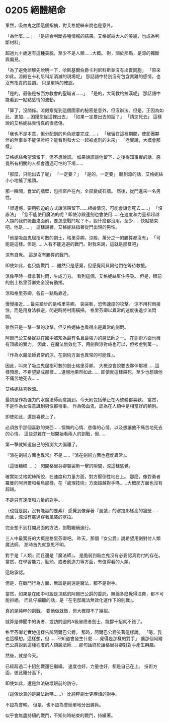 # 0205 絕體絕命

果然，吸血鬼之國這個指摘，對艾格妮絲來說也是意外。

「為什麼……」
「是綜合判斷各種情報的結果。艾格妮絲大人的美貌，也成為判斷材料」

超過九十歲還有這種美貌，至少不是人類……大概。
對，關於那點，是涼的獨斷與偏見。

「為了避免誤解先說明一下，哈斯基爾伯爵卡利尼科斯並沒有出賣同胞」
「原來如此。涼殿在卡利尼科斯消滅的現場呢」
那話語中特別沒有包含責難的感情，也沒有指責的語調。
只是單純的確認。

「是的。最後是被西方教會的聖職者……」
「是的，大司教格拉漢呢」
那話語中能看到一點點感情的波動。

「算了，沒關係。涼殿察覺到這個國家的秘密是意外，但沒辦法。但是，正因為如此，更加……困擾您從這裡出去」
「如果一定要出去的話？」
「請您死去」
這樣說的艾格妮絲表情真的很悲傷。

「我也不是本意，但分配到的角色總要完成……」
「我留在這裡期間，使節團夥伴的無事並不能保證吧？能看到和大公一起被處刑的未來」
「老實說，大概會那樣」

艾格妮絲希望涼留下，但不想說謊。
如果說謊讓他留下，之後得知事實的話，感覺所有相關的人都會遭遇可怕的下場……

「那麼，只能出去了呢」
「一定要？」
「是的，一定要」
聽到涼的話，艾格妮絲小小地搖了搖頭。

那一瞬間，食堂的牆壁，包括窗戶在內，全部變成石牆。
然後，從門進來一名男性。

「很遺憾，要用強迫的方式讓涼殿留下……根據情況，可能會讓您死去……」
「沒辦法」
「您不能使用魔法的呢？即使涼殿連劍也會使用……在速度和力量都超越人類的我們吸血鬼面前，要怎麼戰鬥呢？不，說什麼都沒用。至少……快點結束吧。他是……」
這樣說著，艾格妮絲指著從門出現的男性。

「他是吸血鬼屈指可數的劍士，格里芬卿。涼殿，萬分之一的勝算都沒有」
「可能是這樣。但是……人有不能逃避的戰鬥。對我來說，這就是那樣吧」

涼有自覺。
這是沒有勝算的戰鬥。

即使如此，也只能戰鬥……雖然只是感覺，但感覺阿貝爾他們在等待救援。

涼像平時一樣拿著村雨，生成刀刃。
看到這個，艾格妮絲屏住呼吸。
但是，眼前的劍士格里芬卿完全沒有動搖。

涼和格里芬卿，各自一點點靠近。

慢慢接近……最先踏步的是格里芬卿。
袈裟斬，恐怖速度的攻擊。
涼不用村雨接住，而是用身法躲避，閃避時將村雨橫掃。
格里芬卿以異常的速度後退步法閃開。

雖然只是一擊一擊的攻擊，但艾格妮絲也看得出是異常的劍戰。

阿爾巴公艾格妮絲在國中被知為最有名且最強力的魔法師之一。
在劍術方面也擁有頂級的實力。
因此，在魔法無效化下，用劍與涼對峙也可以，但考慮到萬一。

『作為水魔法師異常的涼，在劍術方面也異常的可能性』。

因此，叫來了吸血鬼屈指可數的劍士格里芬卿。
大概涼會說要去夥伴那裡……這樣預想，不希望變成那樣……遺憾地果然如此……
即使就這樣殺死，至少也想讓他不痛苦地死去……

艾格妮絲喜歡涼。

最初是作為強力的水魔法師而意識到，今天則包括舉止在內整體都喜歡。
當然，不是作為女性意識到男性那種事。
作為吸血鬼，認為在人類中是相當好的類別。

即使如此，還是喜歡上了。

必須放手那個喜歡的東西……懊悔的心情、悲傷的心情，以及想讓他不痛苦地死去的心情。
這些混雜在一起開始看兩人的劍戰，但……

第一擊就知道自己的預測大大偏離了。

『涼在劍術方面也異常』不是……『涼在劍術方面也極度異常』。

（這很糟糕……）
閃開格里芬卿袈裟斬一擊的瞬間，涼這樣感覺。

確實如艾格妮絲所說，在速度和力量方面，對方壓倒性地在上。
那麼，像對勇者羅曼的阿貝爾和希烏那樣，在『處理技術』方面超越對手嗎……大概那方面也沒有超越。

不是只有速度和力量的對手。

（也就是說，沒有能贏的要素）
感覺到像穿著『風裝』的塞拉那樣高的牆壁……
而且，涼沒有贏過穿著風裝的塞拉。

完全想不到打開局面的方法，劍戰繼續進行。

三人中最驚訝的大概是格里芬卿吧。
昨天，那個『女公爵』說希望用劍對付人類魔法師。
那時首先就意思不明。

對手是『人類』而且還是『魔法師』。
是脆弱到吸血鬼沒有必要認真對付的存在。
當然，在學習能力、勤勉，或者創造力等方面，有值得看的人類。

這點承認。

但是，在戰鬥行為方面，無論是劍還是魔法，都不是對手。

當然，如果是在國中可說是頂點的阿爾巴公爵的委託，無論多麼覺得浪費，都不可能拒絕。
而且仔細聽的話，是『在宅邸魔法無效化運作下的劍戰』。

真的是純粹的劍戰。
要他做就做，但大概撐不了幾招。

就算是傳聞中的勇者，或訪問國的A級冒險者劍士，能撐十招就不錯了。

格里芬卿老實地這樣告訴阿爾巴公爵。
那時，阿爾巴公爵笑著這樣說。
「嗯，我也這樣想。這樣想，但……不知道會發生什麼……覺得是那樣的對手」
讓那個阿爾巴公爵說到這種程度的人類魔法師……那句話終於讓格里芬卿對對手產生興趣。

然後，就是今天。

已經超過二十招劍戰還在繼續。
速度也好，力量也好，都是自己在上。
技術方面，彼此難分高下。

即使如此，還是無法破壞眼前的防守。

（這傢伙真的是魔法師嗎……）
比純粹劍士更麻煩的對手。

不認為會輸。
但是，也不認為會簡單地分出勝負。

似乎會無盡持續的戰鬥，不知何時結束的戰鬥，持續著。